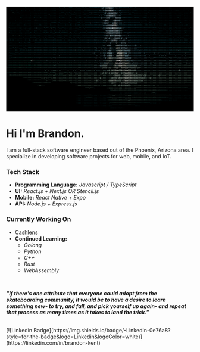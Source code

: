 ![stars](stars.gif)

# Hi I'm Brandon.

I am a full-stack software engineer based out of the Phoenix, Arizona area. I specialize in developing software projects for web, mobile, and IoT.

### Tech Stack
- **Programming Language:** _Javascript / TypeScript_
- **UI:** _React.js + Next.js OR Stencil.js_
- **Mobile:** _React Native + Expo_
- **API:** _Node.js + Express.js_

### Currently Working On
- [Cashlens](https://cashlens.app)
- **Continued Learning:**
  - _Golang_
  - _Python_
  - _C++_
  - _Rust_
  - _WebAssembly_

</br>

***"If there's one attribute that everyone could adopt from the skateboarding community, it would be to have a desire to learn something new- to try, and fall, and pick yourself up again- and repeat that process as many times as it takes to land the trick."***

</br>
[![Linkedin Badge](https://img.shields.io/badge/-LinkedIn-0e76a8?style=for-the-badge&logo=Linkedin&logoColor=white)](https://linkedin.com/in/brandon-kent)
